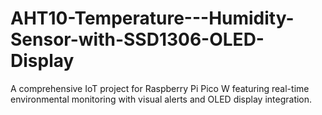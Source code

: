 # AHT10-Temperature---Humidity-Sensor-with-SSD1306-OLED-Display
A comprehensive IoT project for Raspberry Pi Pico W featuring real-time environmental monitoring with visual alerts and OLED display integration.
